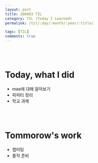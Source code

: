 ```yaml
---
layout: post
title: 200403 TIL
category: TIL (Today I Learned)
permalink: /til/:day/:month/:year/:title/

tags: [TIL]
comments: true
---
```

<br/>
<br/>

# Today, what I did
- mae에 대해 알아보기
- 피피티 정리
- 학교 과제

<br/>
<br/>

# Tommorow's work
- 랩미팅
- 졸작 준비

